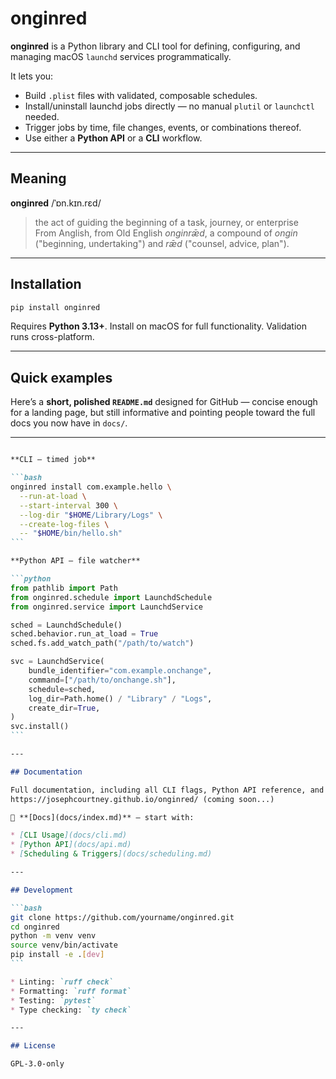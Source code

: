 # onginred

**onginred** is a Python library and CLI tool for defining, configuring, and managing macOS `launchd` services programmatically.

It lets you:

- Build `.plist` files with validated, composable schedules.
- Install/uninstall launchd jobs directly — no manual `plutil` or `launchctl` needed.
- Trigger jobs by time, file changes, events, or combinations thereof.
- Use either a **Python API** or a **CLI** workflow.

---

## Meaning

**onginred** /ˈɒn.kɪn.rɛd/  
> the act of guiding the beginning of a task, journey, or enterprise  
> From Anglish, from Old English *onginrǣd*, a compound of *ongin* ("beginning, undertaking") and *rǣd* ("counsel, advice, plan").

---

## Installation

```bash
pip install onginred
````

Requires **Python 3.13+**.
Install on macOS for full functionality. Validation runs cross-platform.

---

## Quick examples
Here’s a **short, polished `README.md`** designed for GitHub — concise enough for a landing page, but still informative and pointing people toward the full docs you now have in `docs/`.

---

````markdown

**CLI — timed job**

```bash
onginred install com.example.hello \
  --run-at-load \
  --start-interval 300 \
  --log-dir "$HOME/Library/Logs" \
  --create-log-files \
  -- "$HOME/bin/hello.sh"
```

**Python API — file watcher**

```python
from pathlib import Path
from onginred.schedule import LaunchdSchedule
from onginred.service import LaunchdService

sched = LaunchdSchedule()
sched.behavior.run_at_load = True
sched.fs.add_watch_path("/path/to/watch")

svc = LaunchdService(
    bundle_identifier="com.example.onchange",
    command=["/path/to/onchange.sh"],
    schedule=sched,
    log_dir=Path.home() / "Library" / "Logs",
    create_dir=True,
)
svc.install()
```

---

## Documentation

Full documentation, including all CLI flags, Python API reference, and advanced scheduling features, is available at: 
https://josephcourtney.github.io/onginred/ (coming soon...)

📖 **[Docs](docs/index.md)** — start with:

* [CLI Usage](docs/cli.md)
* [Python API](docs/api.md)
* [Scheduling & Triggers](docs/scheduling.md)

---

## Development

```bash
git clone https://github.com/yourname/onginred.git
cd onginred
python -m venv venv
source venv/bin/activate
pip install -e .[dev]
```

* Linting: `ruff check`
* Formatting: `ruff format`
* Testing: `pytest`
* Type checking: `ty check`

---

## License

GPL-3.0-only

